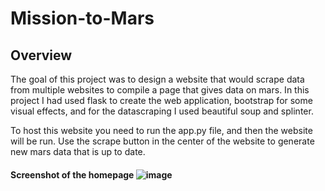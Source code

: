 # Mission-to-Mars


## Overview
The goal of this project was to design a website that would scrape data from multiple websites to compile a page that gives data on mars. In this project I had used flask to create the web application, bootstrap for some visual effects, and for the datascraping I used beautiful soup and splinter.

To host this website you need to run the app.py file, and then the website will be run. Use the scrape button in the center of the website to generate new mars data that is up to date. 


#### Screenshot of the homepage ![image](https://user-images.githubusercontent.com/81537476/144670152-ad2a427b-a2e2-4960-94bd-00658d011ea3.png)
